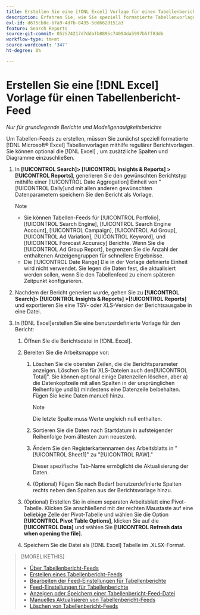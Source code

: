```yaml
---
title: Erstellen Sie eine [!DNL Excel] Vorlage für einen Tabellenbericht-Feed
description: Erfahren Sie, wie Sie speziell formatierte Tabellenvorlagen erstellen.
exl-id: d675cb8c-b7a9-4d7b-8435-5dd662d151a3
feature: Search Reports
source-git-commit: 052574217d7ddafb8895c74094da5997b5ff83db
workflow-type: tm+mt
source-wordcount: '347'
ht-degree: 0%

---
```


# Erstellen Sie eine [!DNL Excel] Vorlage für einen Tabellenbericht-Feed

*Nur für grundlegende Berichte und Modellgenauigkeitsberichte*

Um Tabellen-Feeds zu erstellen, müssen Sie zunächst speziell formatierte [!DNL Microsoft® Excel] Tabellenvorlagen mithilfe regulärer Berichtvorlagen. Sie können optional die [!DNL Excel] , um zusätzliche Spalten und Diagramme einzuschließen.

1. In **[!UICONTROL Search]> [!UICONTROL Insights & Reports] >[!UICONTROL Reports]**, generieren Sie den gewünschten Berichtstyp mithilfe einer [!UICONTROL Date Aggregation] Einheit von &quot;[!UICONTROL Daily]und mit allen anderen gewünschten Datenparametern speichern Sie den Bericht als Vorlage.

   >[!NOTE]
   >
   > * Sie können Tabellen-Feeds für [!UICONTROL Portfolio], [!UICONTROL Search Engine], [!UICONTROL Search Engine Account], [!UICONTROL Campaign], [!UICONTROL Ad Group], [!UICONTROL Ad Variation], [!UICONTROL Keyword], und [!UICONTROL Forecast Accuracy] Berichte. Wenn Sie die [!UICONTROL Ad Group Report], begrenzen Sie die Anzahl der enthaltenen Anzeigengruppen für schnellere Ergebnisse.
   > * Die [!UICONTROL Date Range] Die in der Vorlage definierte Einheit wird nicht verwendet. Sie legen die Daten fest, die aktualisiert werden sollen, wenn Sie den Tabellenfeed zu einem späteren Zeitpunkt konfigurieren.

1. Nachdem der Bericht generiert wurde, gehen Sie zu **[!UICONTROL Search]> [!UICONTROL Insights & Reports] >[!UICONTROL Reports]** und exportieren Sie eine TSV- oder XLS-Version der Berichtsausgabe in eine Datei.

1. In [!DNL Excel]erstellen Sie eine benutzerdefinierte Vorlage für den Bericht:

   1. Öffnen Sie die Berichtsdatei in [!DNL Excel].

   1. Bereiten Sie die Arbeitsmappe vor:

      1. Löschen Sie die obersten Zeilen, die die Berichtsparameter anzeigen. Löschen Sie für XLS-Dateien auch den[!UICONTROL Total]&quot;. Sie können optional einige Datenzeilen löschen, aber a) die Datenkopfzeile mit allen Spalten in der ursprünglichen Reihenfolge und b) mindestens eine Datenzeile beibehalten. Fügen Sie keine Daten manuell hinzu.

         >[!NOTE]
         >
         > Die letzte Spalte muss Werte ungleich null enthalten.

      2. Sortieren Sie die Daten nach Startdatum in aufsteigender Reihenfolge (vom ältesten zum neuesten).

      3. Ändern Sie den Registerkartennamen des Arbeitsblatts in &quot;[!UICONTROL Sheet1]&quot; zu &quot;[!UICONTROL RAW].&quot;

         Dieser spezifische Tab-Name ermöglicht die Aktualisierung der Daten.

      4. (Optional) Fügen Sie nach Bedarf benutzerdefinierte Spalten rechts neben den Spalten aus der Berichtsvorlage hinzu.

   1. (Optional) Erstellen Sie in einem separaten Arbeitsblatt eine Pivot-Tabelle. Klicken Sie anschließend mit der rechten Maustaste auf eine beliebige Zelle der Pivot-Tabelle und wählen Sie die Option **[!UICONTROL Pivot Table Options]**, klicken Sie auf die **[!UICONTROL Data]** und wählen Sie **[!UICONTROL Refresh data when opening the file]**.

   1. Speichern Sie die Datei als [!DNL Excel] Tabelle im .XLSX-Format.

>[!MORELIKETHIS]
>
>* [Über Tabellenbericht-Feeds](spreadsheet-feed-about.md)
>* [Erstellen eines Tabellenbericht-Feeds](spreadsheet-feed-create.md)
>* [Bearbeiten der Feed-Einstellungen für Tabellenberichte](spreadsheet-feed-edit.md)
>* [Feed-Einstellungen für Tabellenberichte](spreadsheet-feed-settings.md)
>* [Anzeigen oder Speichern einer Tabellenbericht-Feed-Datei](spreadsheet-feed-view-or-save.md)
>* [Manuelles Aktualisieren von Tabellenbericht-Feeds](spreadsheet-feed-refresh.md)
>* [Löschen von Tabellenbericht-Feeds](spreadsheet-feed-delete.md)
